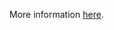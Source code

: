 More information [here](https://docs.prismacloud.io/en/enterprise-edition/policy-reference/aws-policies/aws-general-policies/bc-aws-322).
